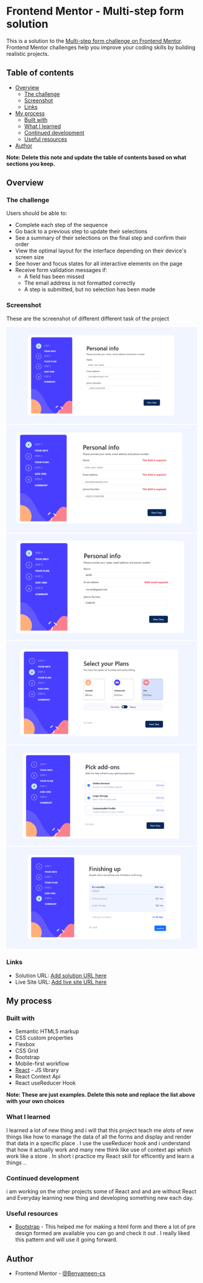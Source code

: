 # Frontend Mentor - Multi-step form solution

This is a solution to the [Multi-step form challenge on Frontend Mentor](https://www.frontendmentor.io/challenges/multistep-form-YVAnSdqQBJ). Frontend Mentor challenges help you improve your coding skills by building realistic projects. 

## Table of contents

- [Overview](#overview)
  - [The challenge](#the-challenge)
  - [Screenshot](#screenshot)
  - [Links](#links)
- [My process](#my-process)
  - [Built with](#built-with)
  - [What I learned](#what-i-learned)
  - [Continued development](#continued-development)
  - [Useful resources](#useful-resources)
- [Author](#author)

**Note: Delete this note and update the table of contents based on what sections you keep.**

## Overview

### The challenge

Users should be able to:

- Complete each step of the sequence
- Go back to a previous step to update their selections
- See a summary of their selections on the final step and confirm their order
- View the optimal layout for the interface depending on their device's screen size
- See hover and focus states for all interactive elements on the page
- Receive form validation messages if:
  - A field has been missed
  - The email address is not formatted correctly
  - A step is submitted, but no selection has been made

### Screenshot

These are the screenshot of different different task of the project 

![ personal info](./src/assets/Screenshots/multi%20step%20forms.png)
![empty fields error](./src/assets/Screenshots/empty%20field%20error%20.png)
![valid email required error](./src/assets/Screenshots/valid%20email%20required.png)
![plan form](./src/assets/Screenshots/selected%20plans%20.png)
![addons form](./src/assets/Screenshots/add%20ons%20.png)
![summary form](./src/assets/Screenshots/summary.png)




### Links

- Solution URL: [Add solution URL here](https://your-solution-url.com)
- Live Site URL: [Add live site URL here](https://your-live-site-url.com)

## My process

### Built with

- Semantic HTML5 markup
- CSS custom properties
- Flexbox
- CSS Grid
- Bootstrap
- Mobile-first workflow
- [React](https://reactjs.org/) - JS library
- React Context Api 
- React useReducer Hook

**Note: These are just examples. Delete this note and replace the list above with your own choices**

### What I learned

I learned a lot of new thing and i will that this project teach me alots of new things like how to manage the data of all the forms and display and render that data in a specific place . I use the useReducer hook and i understand that how it actually work and many new think like use of context api which work like a store . In short i practice my React skill for efficently  and learn a things ..  


### Continued development
 
i am working on the other projects some  of React and and are without React and Everyday learning new thing  and developing something new each day.


### Useful resources

- [Bootstrap](https://getbootstrap.com/) - This helped me for making a html form and there a lot of pre design formed are available you can go and check it out  . I really liked this pattern and will use it going forward.

## Author

- Frontend Mentor - [@Benyameen-cs](https://www.frontendmentor.io/profile/Benyameen-cs)

